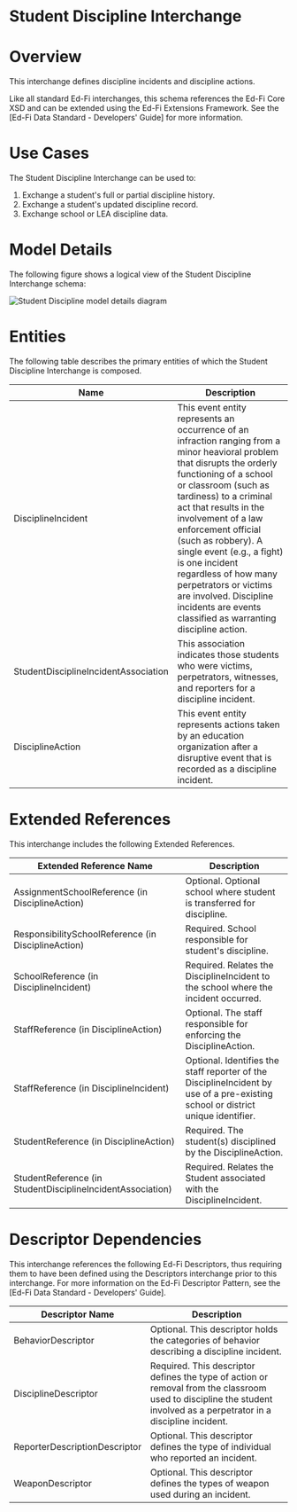 # Student Discipline Interchange

# Overview

This interchange defines discipline incidents and discipline actions.



Like all standard Ed-Fi interchanges, this schema references the Ed-Fi Core XSD and can be extended using the Ed-Fi Extensions Framework. See the [Ed-Fi Data Standard - Developers' Guide] for more information.


# Use Cases

The Student Discipline Interchange can be used to:  

1. Exchange a student's full or partial discipline history.
2. Exchange a student's updated discipline record.
3. Exchange school or LEA discipline data.


# Model Details

The following figure shows a logical view of the Student Discipline Interchange schema:  

![Student Discipline model details diagram](img/InterchangeStudentDiscipline-interchange-brief.png)


# Entities

The following table describes the primary entities of which the Student Discipline Interchange is composed.  

| Name | Description |
|----------|-----------------|
| DisciplineIncident | This event entity represents an occurrence of an infraction ranging from a minor heavioral problem that disrupts the orderly functioning of a school or classroom (such as tardiness) to a criminal act that results in the involvement of a law enforcement official (such as robbery). A single event (e.g., a fight) is one incident regardless of how many perpetrators or victims are involved. Discipline incidents are events classified as warranting discipline action. |
| StudentDisciplineIncidentAssociation | This association indicates those students who were victims, perpetrators, witnesses, and reporters for a discipline incident. |
| DisciplineAction | This event entity represents actions taken by an education organization after a disruptive event that is recorded as a discipline incident. |



# Extended References


This interchange includes the following Extended References.  

| Extended Reference Name | Description |
|-----------------------------|-----------------|
| AssignmentSchoolReference (in DisciplineAction) | Optional.  Optional school where student is transferred for discipline. |
| ResponsibilitySchoolReference (in DisciplineAction) | Required.  School responsible for student's discipline. |
| SchoolReference (in DisciplineIncident) | Required.  Relates the DisciplineIncident to the school where the incident occurred. |
| StaffReference (in DisciplineAction) | Optional.  The staff responsible for enforcing the DisciplineAction. |
| StaffReference (in DisciplineIncident) | Optional.  Identifies the staff reporter of the DisciplineIncident by use of a pre-existing school or district unique identifier. |
| StudentReference (in DisciplineAction) | Required.  The student(s) disciplined by the DisciplineAction. |
| StudentReference (in StudentDisciplineIncidentAssociation) | Required.  Relates the Student associated with the DisciplineIncident. |



# Descriptor Dependencies

This interchange references the following Ed-Fi Descriptors, thus requiring them to have been defined using the Descriptors interchange prior to this interchange. For more information on the Ed-Fi Descriptor Pattern, see the [Ed-Fi Data Standard - Developers' Guide].  

| Descriptor Name | Description |
|---------------------|-----------------|
| BehaviorDescriptor | Optional.  This descriptor holds the categories of behavior describing a discipline incident. |
| DisciplineDescriptor | Required.  This descriptor defines the type of action or removal from the classroom used to discipline the student involved as a perpetrator in a discipline incident. |
| ReporterDescriptionDescriptor | Optional.  This descriptor defines the type of individual who reported an incident. |
| WeaponDescriptor | Optional.  This descriptor defines the types of weapon used during an incident. |


